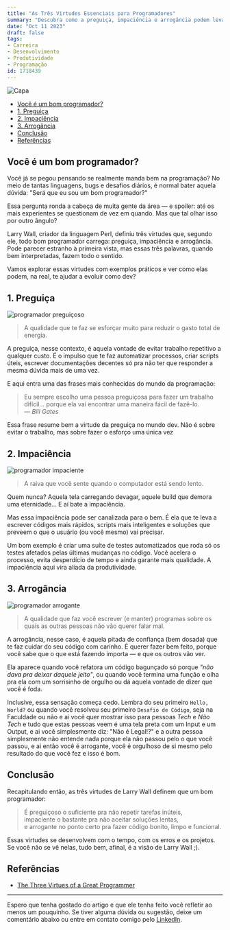 ```yaml
---
title: "As Três Virtudes Essenciais para Programadores"
summary: "Descubra como a preguiça, impaciência e arrogância podem levar à excelência na programação. Saiba como essas características são cruciais para a inovação, eficiência e confiança no desenvolvimento de software."
date: "Oct 11 2023"
draft: false
tags:
- Carreira
- Desenvolvimento
- Produtividade
- Programação
id: 1718439
---
```


![Capa](https://i.imgur.com/n53IPTD.webp)

- [Você é um bom programador?](#você-é-um-bom-programador)
- [1. Preguiça](#1-preguiça)
- [2. Impaciência](#2-impaciência)
- [3. Arrogância](#3-arrogância)
- [Conclusão](#conclusão)
- [Referências](#referências)

## Você é um bom programador?

Você já se pegou pensando se realmente manda bem na programação? No meio de tantas linguagens, bugs e desafios diários, é normal bater aquela dúvida: "Será que eu sou um bom programador?"

Essa pergunta ronda a cabeça de muita gente da área — e spoiler: até os mais experientes se questionam de vez em quando. Mas que tal olhar isso por outro ângulo?

Larry Wall, criador da linguagem Perl, definiu três virtudes que, segundo ele, todo bom programador carrega: preguiça, impaciência e arrogância. Pode parecer estranho à primeira vista, mas essas três palavras, quando bem interpretadas, fazem todo o sentido.

Vamos explorar essas virtudes com exemplos práticos e ver como elas podem, na real, te ajudar a evoluir como dev?

## 1. Preguiça

![programador preguiçoso](https://i.imgur.com/VtF0cpk.webp)

> A qualidade que te faz se esforçar muito para reduzir o gasto total de energia.

A preguiça, nesse contexto, é aquela vontade de evitar trabalho repetitivo a qualquer custo. É o impulso que te faz automatizar processos, criar scripts úteis, escrever documentações decentes só pra não ter que responder a mesma dúvida mais de uma vez.

E aqui entra uma das frases mais conhecidas do mundo da programação:

> Eu sempre escolho uma pessoa preguiçosa para fazer um trabalho difícil… porque ela vai encontrar uma maneira fácil de fazê-lo.<br>
> — <cite>Bill Gates</cite>

Essa frase resume bem a virtude da preguiça no mundo dev. Não é sobre evitar o trabalho, mas sobre fazer o esforço uma única vez

## 2. Impaciência

![programador impaciente](https://i.imgur.com/j3koCJ8.webp)

> A raiva que você sente quando o computador está sendo lento.

Quem nunca? Aquela tela carregando devagar, aquele build que demora uma eternidade... E aí bate a impaciência.

Mas essa impaciência pode ser canalizada para o bem. É ela que te leva a escrever códigos mais rápidos, scripts mais inteligentes e soluções que preveem o que o usuário (ou você mesmo) vai precisar.

Um bom exemplo é criar uma suíte de testes automatizados que roda só os testes afetados pelas últimas mudanças no código. Você acelera o processo, evita desperdício de tempo e ainda garante mais qualidade. A impaciência aqui vira aliada da produtividade.

## 3. Arrogância

![programador arrogante](https://i.imgur.com/B3xzH5z.webp)

> A qualidade que faz você escrever (e manter) programas sobre os quais as outras pessoas não vão querer falar mal.

A arrogância, nesse caso, é aquela pitada de confiança (bem dosada) que te faz cuidar do seu código com carinho. É querer fazer bem feito, porque você sabe que o que está fazendo importa — e que os outros vão ver.

Ela aparece quando você refatora um código bagunçado só porque _"não dava pra deixar daquele jeito"_, ou quando você termina uma função e olha pra ela com um sorrisinho de orgulho ou dá aquela vontade de dizer que você é foda.

Inclusive, essa sensação começa cedo. Lembra do seu primeiro `Hello, World?` ou quando você resolveu seu primeiro `Desafio de Código`, seja na Faculdade ou não e ai você quer mostrar isso para pessoas _Tech_ e _Não Tech_ e tudo que estas pessoas veem é uma tela preta com um Input e um Output, e ai você simplesmente diz: "Não é Legal!?" e a outra pessoa simplesmente não entende nada porque ela não passou pelo o que você passou, e ai então você é arrogante, você é orgulhoso de si mesmo pelo resultado do que você fez e isso é bom.

## Conclusão

Recapitulando então, as três virtudes de Larry Wall definem que um bom programador:

> É preguiçoso o suficiente pra não repetir tarefas inúteis,<br>
> impaciente o bastante pra não aceitar soluções lentas,<br>
> e arrogante no ponto certo pra fazer código bonito, limpo e funcional.

Essas virtudes se desenvolvem com o tempo, com os erros e os projetos. Se você não se vê nelas, tudo bem, afinal, é a visão de Larry Wall ;).

## Referências

- [The Three Virtues of a Great Programmer](https://thethreevirtues.com/)

---

Espero que tenha gostado do artigo e que ele tenha feito você refletir ao menos um pouquinho. Se tiver alguma dúvida ou sugestão, deixe um comentário abaixo ou entre em contato comigo pelo [LinkedIn](https://www.linkedin.com/in/ryan25/).
